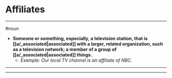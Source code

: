 # Affiliates
---
#noun
- **Someone or something, especially, a television station, that is [[a/_associated|associated]] with a larger, related organization, such as a television network; a member of a group of [[a/_associated|associated]] things.**
	- _Example: Our local TV channel is an affiliate of NBC._
---
---
